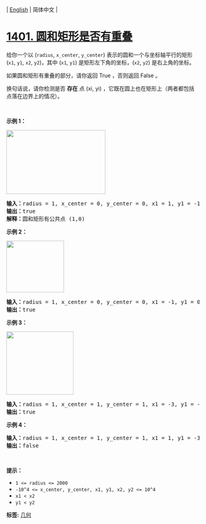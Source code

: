 | [English](README_EN.md) | 简体中文 |

# [1401. 圆和矩形是否有重叠](https://leetcode-cn.com/problems/circle-and-rectangle-overlapping)
<p>给你一个以 (<code>radius</code>, <code>x_center</code>, <code>y_center</code>) 表示的圆和一个与坐标轴平行的矩形 (<code>x1</code>, <code>y1</code>, <code>x2</code>, <code>y2</code>)，其中&nbsp;(<code>x1</code>, <code>y1</code>) 是矩形左下角的坐标，(<code>x2</code>, <code>y2</code>) 是右上角的坐标。</p>

<p>如果圆和矩形有重叠的部分，请你返回 True ，否则返回 False&nbsp;。</p>

<p>换句话说，请你检测是否 <strong>存在</strong> 点&nbsp;(xi, yi) ，它既在圆上也在矩形上（两者都包括点落在边界上的情况）。</p>

<p>&nbsp;</p>

<p><strong>示例 1：</strong></p>

<p><img alt="" src="https://assets.leetcode-cn.com/aliyun-lc-upload/uploads/2020/04/04/sample_4_1728.png" style="height: 167px; width: 258px;"></p>

<pre><strong>输入：</strong>radius = 1, x_center = 0, y_center = 0, x1 = 1, y1 = -1, x2 = 3, y2 = 1
<strong>输出：</strong>true
<strong>解释：</strong>圆和矩形有公共点 (1,0) 
</pre>

<p><strong>示例 2：</strong></p>

<p><strong><img alt="" src="https://assets.leetcode-cn.com/aliyun-lc-upload/uploads/2020/04/04/sample_2_1728.png" style="height: 135px; width: 150px;"></strong></p>

<pre><strong>输入：</strong>radius = 1, x_center = 0, y_center = 0, x1 = -1, y1 = 0, x2 = 0, y2 = 1
<strong>输出：</strong>true
</pre>

<p><strong>示例 3：</strong></p>

<p><strong><img alt="" src="https://assets.leetcode-cn.com/aliyun-lc-upload/uploads/2020/04/04/sample_6_1728.png" style="height: 165px; width: 175px;"></strong></p>

<pre><strong>输入：</strong>radius = 1, x_center = 1, y_center = 1, x1 = -3, y1 = -3, x2 = 3, y2 = 3
<strong>输出：</strong>true
</pre>

<p><strong>示例 4：</strong></p>

<pre><strong>输入：</strong>radius = 1, x_center = 1, y_center = 1, x1 = 1, y1 = -3, x2 = 2, y2 = -1
<strong>输出：</strong>false
</pre>

<p>&nbsp;</p>

<p><strong>提示：</strong></p>

<ul>
	<li><code>1 &lt;= radius &lt;= 2000</code></li>
	<li><code>-10^4 &lt;= x_center, y_center, x1, y1, x2, y2 &lt;= 10^4</code></li>
	<li><code>x1 &lt; x2</code></li>
	<li><code>y1 &lt; y2</code></li>
</ul>

**标签:**  [几何](https://leetcode-cn.com/tag/geometry) 